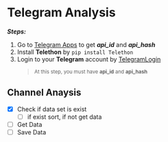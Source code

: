 # Telegram Analysis

***Steps:***
1. Go to [Telegram Apps](https://my.telegram.org/auth?to=apps) to get **_api_id_** and **_api_hash_**
2. Install **Telethon** by ```pip install Telethon```
3. Login to your **Telegram** account by [TelegramLogin](https://github.com/mzarchi/telegram/blob/main/TelegramLogin/main.py)
    > <sub>At this step, you must have **api_id** and **api_hash**</sub>

## Channel Anaysis

- [x] Check if data set is exist
    - [ ] if exist sort, if not get data
- [ ] Get Data
- [ ] Save Data